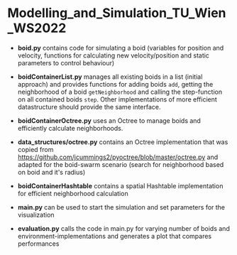 # Modelling_and_Simulation_TU_Wien_WS2022

* **boid.py** contains code for simulating a boid (variables for position and velocity, functions for calculating new velocity/position and static parameters to control behaviour)
* **boidContainerList.py** manages all existing boids in a list (initial approach) and provides functions for adding boids `add`, getting the neighborhood of a boid `getNeighborhood` and calling the step-function on all contained boids `step`. Other implementations of more efficient datastructure should provide the same interface.
* **boidContainerOctree.py** uses an Octree to manage boids and efficiently calculate neighborhoods. 
* **data_structures/octree.py** contains an Octree implementation that was copied from  https://github.com/jcummings2/pyoctree/blob/master/octree.py and adapted for the boid-swarm scenario (search for neighborhood based on boid and it's radius)
* **boidContainerHashtable** contains a spatial Hashtable implementation for efficient neighborhood calculation

* **main.py** can be used to start the simulation and set parameters for the visualization
* **evaluation.py** calls the code in main.py for varying number of boids and environment-implementations and generates a plot that compares performances
